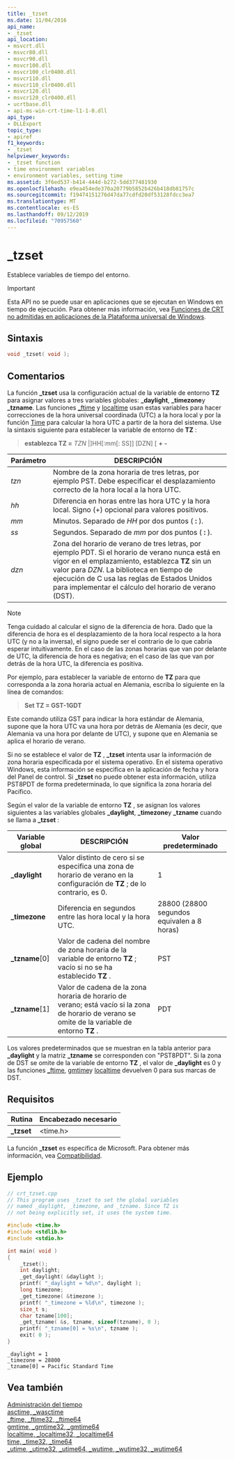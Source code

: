 ```yaml
---
title: _tzset
ms.date: 11/04/2016
api_name:
- _tzset
api_location:
- msvcrt.dll
- msvcr80.dll
- msvcr90.dll
- msvcr100.dll
- msvcr100_clr0400.dll
- msvcr110.dll
- msvcr110_clr0400.dll
- msvcr120.dll
- msvcr120_clr0400.dll
- ucrtbase.dll
- api-ms-win-crt-time-l1-1-0.dll
api_type:
- DLLExport
topic_type:
- apiref
f1_keywords:
- _tzset
helpviewer_keywords:
- _tzset function
- time environment variables
- environment variables, setting time
ms.assetid: 3f6ed537-b414-444d-b272-5dd377481930
ms.openlocfilehash: e9ea454ede370a20779b5852b426b418db81757c
ms.sourcegitcommit: f19474151276d47da77cdfd20df53128fdcc3ea7
ms.translationtype: MT
ms.contentlocale: es-ES
ms.lasthandoff: 09/12/2019
ms.locfileid: "70957560"
---
```

# <a name="_tzset"></a>_tzset

Establece variables de tiempo del entorno.

> [!IMPORTANT]
> Esta API no se puede usar en aplicaciones que se ejecutan en Windows en tiempo de ejecución. Para obtener más información, vea [Funciones de CRT no admitidas en aplicaciones de la Plataforma universal de Windows](../../cppcx/crt-functions-not-supported-in-universal-windows-platform-apps.md).

## <a name="syntax"></a>Sintaxis

```C
void _tzset( void );
```

## <a name="remarks"></a>Comentarios

La función **_tzset** usa la configuración actual de la variable de entorno **TZ** para asignar valores a tres variables globales: **_daylight**, **_timezone**y **_tzname**. Las funciones [_ftime](ftime-ftime32-ftime64.md) y [localtime](localtime-localtime32-localtime64.md) usan estas variables para hacer correcciones de la hora universal coordinada (UTC) a la hora local y por la función [Time](time-time32-time64.md) para calcular la hora UTC a partir de la hora del sistema. Use la sintaxis siguiente para establecer la variable de entorno de **TZ** :

> **establezca TZ =** _TZN_ &#124;]HH\[:mm\[: SS]] [DZN] \[ **+** **-**

|Parámetro|DESCRIPCIÓN|
|-|-|
| *tzn* | Nombre de la zona horaria de tres letras, por ejemplo PST. Debe especificar el desplazamiento correcto de la hora local a la hora UTC. |
| *hh* | Diferencia en horas entre las hora UTC y la hora local. Signo (+) opcional para valores positivos. |
| *mm* | Minutos. Separado de *HH* por dos puntos ( **:** ). |
| *ss* | Segundos. Separado de *mm* por dos puntos ( **:** ). |
| *dzn* | Zona del horario de verano de tres letras, por ejemplo PDT. Si el horario de verano nunca está en vigor en el emplazamiento, establezca **TZ** sin un valor para *DZN*. La biblioteca en tiempo de ejecución de C usa las reglas de Estados Unidos para implementar el cálculo del horario de verano (DST). |

> [!NOTE]
> Tenga cuidado al calcular el signo de la diferencia de hora. Dado que la diferencia de hora es el desplazamiento de la hora local respecto a la hora UTC (y no a la inversa), el signo puede ser el contrario de lo que cabría esperar intuitivamente. En el caso de las zonas horarias que van por delante de UTC, la diferencia de hora es negativa; en el caso de las que van por detrás de la hora UTC, la diferencia es positiva.

Por ejemplo, para establecer la variable de entorno de **TZ** para que corresponda a la zona horaria actual en Alemania, escriba lo siguiente en la línea de comandos:

> **Set TZ = GST-1GDT**

Este comando utiliza GST para indicar la hora estándar de Alemania, supone que la hora UTC va una hora por detrás de Alemania (es decir, que Alemania va una hora por delante de UTC), y supone que en Alemania se aplica el horario de verano.

Si no se establece el valor de **TZ** , **_tzset** intenta usar la información de zona horaria especificada por el sistema operativo. En el sistema operativo Windows, esta información se especifica en la aplicación de fecha y hora del Panel de control. Si **_tzset** no puede obtener esta información, utiliza PST8PDT de forma predeterminada, lo que significa la zona horaria del Pacífico.

Según el valor de la variable de entorno **TZ** , se asignan los valores siguientes a las variables globales **_daylight**, **_timezone**y **_tzname** cuando se llama a **_tzset** :

|Variable global|DESCRIPCIÓN|Valor predeterminado|
|---------------------|-----------------|-------------------|
|**_daylight**|Valor distinto de cero si se especifica una zona de horario de verano en la configuración de **TZ** ; de lo contrario, es 0.|1|
|**_timezone**|Diferencia en segundos entre las hora local y la hora UTC.|28800 (28800 segundos equivalen a 8 horas)|
|**_tzname**[0]|Valor de cadena del nombre de zona horaria de la variable de entorno **TZ** ; vacío si no se ha establecido **TZ** .|PST|
|**_tzname**[1]|Valor de cadena de la zona horaria de horario de verano; está vacío si la zona de horario de verano se omite de la variable de entorno **TZ** .|PDT|

Los valores predeterminados que se muestran en la tabla anterior para **_daylight** y la matriz **_tzname** se corresponden con "PST8PDT". Si la zona de DST se omite de la variable de entorno **TZ** , el valor de **_daylight** es 0 y las funciones [_ftime](ftime-ftime32-ftime64.md), [gmtime](gmtime-gmtime32-gmtime64.md)y [localtime](localtime-localtime32-localtime64.md) devuelven 0 para sus marcas de DST.

## <a name="requirements"></a>Requisitos

|Rutina|Encabezado necesario|
|-------------|---------------------|
|**_tzset**|\<time.h>|

La función **_tzset** es específica de Microsoft. Para obtener más información, vea [Compatibilidad](../../c-runtime-library/compatibility.md).

## <a name="example"></a>Ejemplo

```C
// crt_tzset.cpp
// This program uses _tzset to set the global variables
// named _daylight, _timezone, and _tzname. Since TZ is
// not being explicitly set, it uses the system time.

#include <time.h>
#include <stdlib.h>
#include <stdio.h>

int main( void )
{
    _tzset();
    int daylight;
    _get_daylight( &daylight );
    printf( "_daylight = %d\n", daylight );
    long timezone;
    _get_timezone( &timezone );
    printf( "_timezone = %ld\n", timezone );
    size_t s;
    char tzname[100];
    _get_tzname( &s, tzname, sizeof(tzname), 0 );
    printf( "_tzname[0] = %s\n", tzname );
    exit( 0 );
}
```

```Output
_daylight = 1
_timezone = 28800
_tzname[0] = Pacific Standard Time
```

## <a name="see-also"></a>Vea también

[Administración del tiempo](../../c-runtime-library/time-management.md)<br/>
[asctime, _wasctime](asctime-wasctime.md)<br/>
[_ftime, _ftime32, _ftime64](ftime-ftime32-ftime64.md)<br/>
[gmtime, _gmtime32, _gmtime64](gmtime-gmtime32-gmtime64.md)<br/>
[localtime, _localtime32, _localtime64](localtime-localtime32-localtime64.md)<br/>
[time, _time32, _time64](time-time32-time64.md)<br/>
[_utime, _utime32, _utime64, _wutime, _wutime32, _wutime64](utime-utime32-utime64-wutime-wutime32-wutime64.md)<br/>
